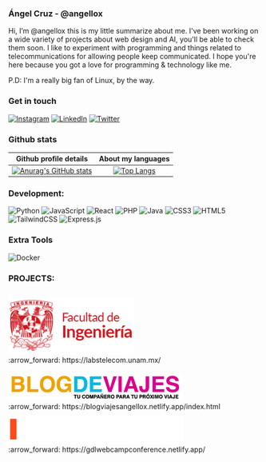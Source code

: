 ### Ángel Cruz - @angellox

Hi, I’m @angellox this is my little summarize about me. I've been working on a wide variety of projects about web design and AI, you'll be able to check them soon. I like to experiment with programming and things related to telecommunications for allowing people keep communicated. I hope you're here because you got a love for programming & technology like me.

P.D: I'm a really big fan of Linux, by the way. 

### Get in touch
[![Instagram](https://img.shields.io/badge/Instagram-%23E4405F.svg?style=for-the-badge&logo=Instagram&logoColor=white)](https://www.instagram.com/angellox_o/)
[![LinkedIn](https://img.shields.io/badge/linkedin-%230077B5.svg?style=for-the-badge&logo=linkedin&logoColor=white)](https://www.linkedin.com/in/angel-cruz77/)
[![Twitter](https://img.shields.io/badge/Twitter-%231DA1F2.svg?style=for-the-badge&logo=Twitter&logoColor=white)](https://twitter.com/angelo_cruzs)

### Github stats

Github profile details     |  About my languages
:-------------------------:|:-------------------------:
 [![Anurag's GitHub stats](https://github-readme-stats.vercel.app/api?username=angellox&show_icons=true&theme=tokyonight)](https://github.com/anuraghazra/github-readme-stats) | [![Top Langs](https://github-readme-stats.vercel.app/api/top-langs/?username=angellox&langs_count=8&layout=compact&theme=tokyonight)](https://github.com/anuraghazra/github-readme-stats)

### Development:
![Python](https://img.shields.io/badge/python-3670A0?style=for-the-badge&logo=python&logoColor=ffdd54)
![JavaScript](https://img.shields.io/badge/javascript-%23323330.svg?style=for-the-badge&logo=javascript&logoColor=%23F7DF1E)
![React](https://img.shields.io/badge/react-%2320232a.svg?style=for-the-badge&logo=react&logoColor=%2361DAFB)
![PHP](https://img.shields.io/badge/php-%23777BB4.svg?style=for-the-badge&logo=php&logoColor=white)
![Java](https://img.shields.io/badge/java-%23ED8B00.svg?style=for-the-badge&logo=java&logoColor=white)
![CSS3](https://img.shields.io/badge/css3-%231572B6.svg?style=for-the-badge&logo=css3&logoColor=white)
![HTML5](https://img.shields.io/badge/html5-%23E34F26.svg?style=for-the-badge&logo=html5&logoColor=white)
![TailwindCSS](https://img.shields.io/badge/tailwindcss-%2338B2AC.svg?style=for-the-badge&logo=tailwind-css&logoColor=white)
![Express.js](https://img.shields.io/badge/express.js-%23404d59.svg?style=for-the-badge&logo=express&logoColor=%2361DAFB)

### Extra Tools
![Docker](https://img.shields.io/badge/docker-%230db7ed.svg?style=for-the-badge&logo=docker&logoColor=white)

### PROJECTS: 
  <div style="padding: 10px 0;">
    <img src="https://github.com/angellox/icons_readme/blob/main/ingenieria_logo.png" width="250" alt="project #1"> <br>
    :arrow_forward: https://labstelecom.unam.mx/
  </div>
  
  <div style="padding: 10px 0;">
    <img src="https://github.com/angellox/icons_readme/blob/main/logo.png" width="350" alt="project #2"> <br>
    :arrow_forward: https://blogviajesangellox.netlify.app/index.html
  </div>
  
  <div style=="padding: 10px 0;">
    <img src="https://github.com/angellox/icons_readme/blob/main/logo.svg" width="350" alt="project #3"> <br>
    :arrow_forward: https://gdlwebcampconference.netlify.app/
  </div>

<!---
angellox/angellox is a ✨ special ✨ repository because its `README.md` (this file) appears on your GitHub profile.
You can click the Preview link to take a look at your changes.
--->

